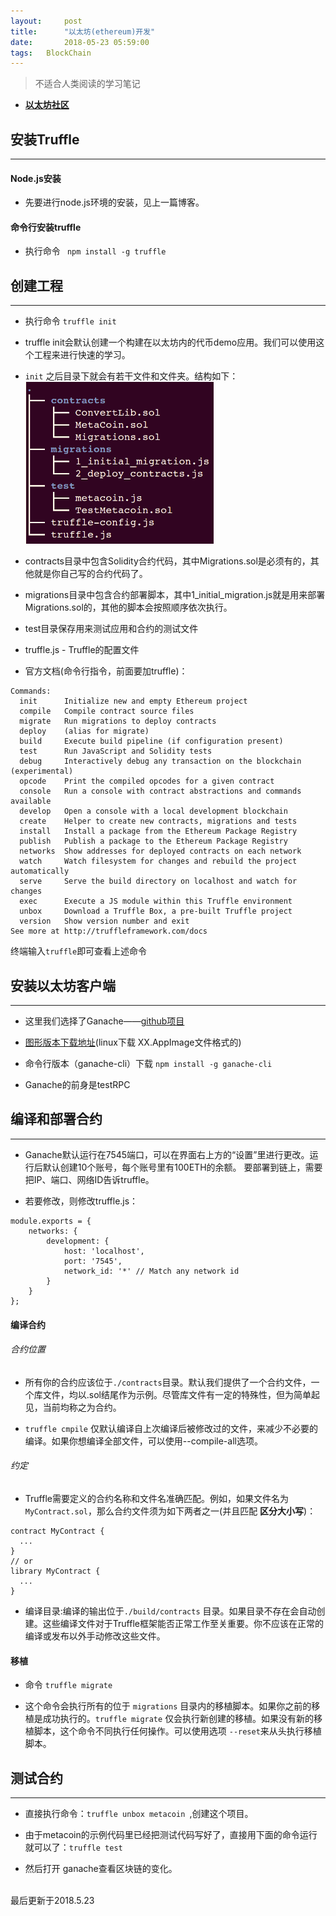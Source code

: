 ```yaml
---
layout:     post
title:      "以太坊(ethereum)开发"
date:       2018-05-23 05:59:00
tags:   BlockChain
---
```


> 不适合人类阅读的学习笔记

- **[以太坊社区](https://ethfans.org/)**

## 安装Truffle
---
#### Node.js安装

- 先要进行node.js环境的安装，见上一篇博客。

#### 命令行安装truffle

- 执行命令 ` npm install -g truffle`

## 创建工程
---

-  执行命令 `truffle init`

- truffle init会默认创建一个构建在以太坊内的代币demo应用。我们可以使用这个工程来进行快速的学习。

- `init` 之后目录下就会有若干文件和文件夹。结构如下：
![](images/block_chain/structure.png)

- contracts目录中包含Solidity合约代码，其中Migrations.sol是必须有的，其他就是你自己写的合约代码了。

- migrations目录中包含合约部署脚本，其中1_initial_migration.js就是用来部署Migrations.sol的，其他的脚本会按照顺序依次执行。

- test目录保存用来测试应用和合约的测试文件

- truffle.js - Truffle的配置文件

- 官方文档(命令行指令，前面要加truffle)：

```
Commands:
  init      Initialize new and empty Ethereum project
  compile   Compile contract source files
  migrate   Run migrations to deploy contracts
  deploy    (alias for migrate)
  build     Execute build pipeline (if configuration present)
  test      Run JavaScript and Solidity tests
  debug     Interactively debug any transaction on the blockchain (experimental)
  opcode    Print the compiled opcodes for a given contract
  console   Run a console with contract abstractions and commands available
  develop   Open a console with a local development blockchain
  create    Helper to create new contracts, migrations and tests
  install   Install a package from the Ethereum Package Registry
  publish   Publish a package to the Ethereum Package Registry
  networks  Show addresses for deployed contracts on each network
  watch     Watch filesystem for changes and rebuild the project automatically
  serve     Serve the build directory on localhost and watch for changes
  exec      Execute a JS module within this Truffle environment
  unbox     Download a Truffle Box, a pre-built Truffle project
  version   Show version number and exit
See more at http://truffleframework.com/docs

```
终端输入`truffle`即可查看上述命令

## 安装以太坊客户端
---

- 这里我们选择了Ganache——[github项目](https://github.com/trufflesuite/ganache-cli)

- [图形版本下载地址](https://github.com/trufflesuite/ganache/releases)(linux下载 XX.AppImage文件格式的)

- 命令行版本（ganache-cli）下载 `npm install -g ganache-cli`

- Ganache的前身是testRPC

## 编译和部署合约
---

- Ganache默认运行在7545端口，可以在界面右上方的“设置”里进行更改。运行后默认创建10个账号，每个账号里有100ETH的余额。
要部署到链上，需要把IP、端口、网络ID告诉truffle。

- 若要修改，则修改truffle.js：
```
module.exports = {  
    networks: {  
        development: {  
            host: 'localhost',  
            port: '7545',  
            network_id: '*' // Match any network id  
        }  
    }  
};  
```

#### 编译合约

###### 合约位置

- 所有你的合约应该位于`./contracts`目录。默认我们提供了一个合约文件，一个库文件，均以.sol结尾作为示例。尽管库文件有一定的特殊性，但为简单起见，当前均称之为合约。

- `truffle cmpile` 仅默认编译自上次编译后被修改过的文件，来减少不必要的编译。如果你想编译全部文件，可以使用--compile-all选项。

###### 约定

- Truffle需要定义的合约名称和文件名准确匹配。例如，如果文件名为 `MyContract.sol`，那么合约文件须为如下两者之一(并且匹配 **区分大小写**)：
```
contract MyContract {
  ...
}
// or
library MyContract {
  ...
}
```

- 编译目录:编译的输出位于`./build/contracts` 目录。如果目录不存在会自动创建。这些编译文件对于Truffle框架能否正常工作至关重要。你不应该在正常的编译或发布以外手动修改这些文件。

#### 移植

- 命令 `truffle migrate`

- 这个命令会执行所有的位于 `migrations` 目录内的移植脚本。如果你之前的移植是成功执行的。`truffle migrate` 仅会执行新创建的移植。如果没有新的移植脚本，这个命令不同执行任何操作。可以使用选项 `--reset`来从头执行移植脚本。

## 测试合约
---

- 直接执行命令：`truffle unbox metacoin `,创建这个项目。

- 由于metacoin的示例代码里已经把测试代码写好了，直接用下面的命令运行就可以了：`truffle test`

- 然后打开 ganache查看区块链的变化。



<br>
最后更新于2018.5.23
